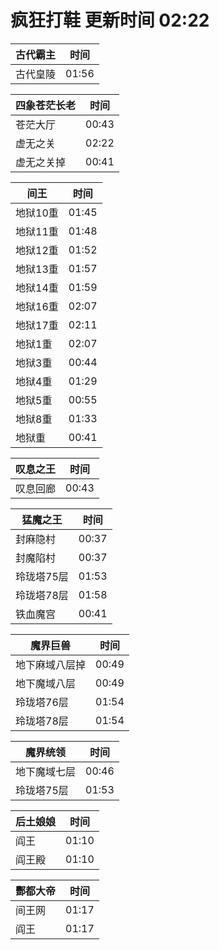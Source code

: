 # 疯狂打鞋 更新时间 02:22

| 古代霸主   | 时间    |
|--------|-------|
| 古代皇陵 | 01:56 |

| 四象苍茫长老   | 时间    |
|--------|-------|
| 苍茫大厅 | 00:43 |
| 虚无之关 | 02:22 |
| 虚无之关掉 | 00:41 |

| 间王   | 时间    |
|--------|-------|
| 地狱10重 | 01:45 |
| 地狱11重 | 01:48 |
| 地狱12重 | 01:52 |
| 地狱13重 | 01:57 |
| 地狱14重 | 01:59 |
| 地狱16重 | 02:07 |
| 地狱17重 | 02:11 |
| 地狱1重 | 02:07 |
| 地狱3重 | 00:44 |
| 地狱4重 | 01:29 |
| 地狱5重 | 00:55 |
| 地狱8重 | 01:33 |
| 地狱重 | 00:41 |

| 叹息之王   | 时间    |
|--------|-------|
| 叹息回廊 | 00:43 |

| 猛魔之王   | 时间    |
|--------|-------|
| 封麻隐村 | 00:37 |
| 封魔陷村 | 00:37 |
| 玲珑塔75层 | 01:53 |
| 玲珑塔78层 | 01:58 |
| 铁血魔宫 | 00:41 |

| 魔界巨兽   | 时间    |
|--------|-------|
| 地下麻域八层掉 | 00:49 |
| 地下魔域八层 | 00:49 |
| 玲珑塔76层 | 01:54 |
| 玲珑塔78层 | 01:54 |

| 魔界统领   | 时间    |
|--------|-------|
| 地下魔域七层 | 00:46 |
| 玲珑塔75层 | 01:53 |

| 后土娘娘   | 时间    |
|--------|-------|
| 阎王 | 01:10 |
| 阎王殿 | 01:10 |

| 酆都大帝   | 时间    |
|--------|-------|
| 间王网 | 01:17 |
| 阎王 | 01:17 |